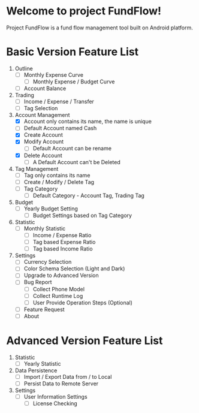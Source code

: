 Welcome to project FundFlow!
============================
Project FundFlow is a fund flow management tool built on Android platform.

Basic Version Feature List
==========================
1.  Outline
    -   [ ] Monthly Expense Curve
        -   [ ] Monthly Expense / Budget Curve
    -   [ ] Account Balance
1.  Trading
    -   [ ] Income / Expense / Transfer
    -   [ ] Tag Selection
1.  Account Management
    -   [x] Account only contains its name, the name is unique
    -   [ ] Default Account named Cash
    -   [x] Create Account
    -   [x] Modify Account
        -   [ ] Default Account can be rename
    -   [x] Delete Account
        -   [ ] A Default Account can't be Deleted
1.  Tag Management
    -   [ ] Tag only contains its name
    -   [ ] Create / Modify / Delete Tag
    -   [ ] Tag Category
        -   [ ] Default Category - Account Tag, Trading Tag
1.  Budget
    -   [ ] Yearly Budget Setting
        -   [ ] Budget Settings based on Tag Category
1.  Statistic
    -   [ ] Monthly Statistic
        -   [ ] Income / Expense Ratio
        -   [ ] Tag based Expense Ratio
        -   [ ] Tag based Income Ratio
1.  Settings
    -   [ ] Currency Selection
    -   [ ] Color Schema Selection (Light and Dark)
    -   [ ] Upgrade to Advanced Version
    -   [ ] Bug Report
        -   [ ] Collect Phone Model
        -   [ ] Collect Runtime Log
        -   [ ] User Provide Operation Steps (Optional)
    -   [ ] Feature Request
    -   [ ] About

Advanced Version Feature List
=============================
1. Statistic
    -   [ ] Yearly Statistic
1. Data Persistence
    -   [ ] Import / Export Data from / to Local
    -   [ ] Persist Data to Remote Server
1. Settings
    -   [ ] User Information Settings
        -   [ ] License Checking
